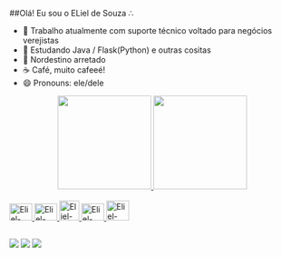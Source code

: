 ##Olá! Eu sou o ELiel de Souza ∴

- 🔭 Trabalho atualmente com suporte técnico voltado para negócios verejistas
- 🌱 Estudando Java / Flask(Python) e outras cositas 
- 🌽 Nordestino arretado
- ☕ Café, muito cafeeé!
- 😄 Pronouns: ele/dele


<div align="center">
  <a href="https://github.com/elieelsouza">
  <img height="165em" src="https://github-readme-stats.vercel.app/api?username=elieelsouza&show_icons=true&theme=dark&include_all_commits=true&count_private=true"/>
  <img height="165em" src="https://github-readme-stats.vercel.app/api/top-langs/?username=elieelsouza&layout=compact&langs_count=7&theme=dark"/>
</div>
<div style="display: inline_block"><br>
  <img algin="center" alt="Eliel-Html" height="30" width="40" src="https://cdn.jsdelivr.net/gh/devicons/devicon/icons/html5/html5-plain.svg" />
  <img algin="center" alt="Eliel-CSS3" height="30" width="40" src="https://cdn.jsdelivr.net/gh/devicons/devicon/icons/css3/css3-plain.svg" />
  <img algin="center" alt="Eliel-Linux" heigth="25" width="35" src="https://cdn.jsdelivr.net/gh/devicons/devicon/icons/linux/linux-original.svg" />
  <img algin="center" alt="Eliel-python" height="30" width="40" src="https://cdn.jsdelivr.net/gh/devicons/devicon/icons/python/python-original.svg" />
  <img algin="center" alt="Eliel-danjo" height="35" width="40" src="https://cdn.jsdelivr.net/gh/devicons/devicon/icons/django/django-plain-wordmark.svg" /> 
</div>

  ##

<div>
  <a href="https://instagram.com/elieelsouza" target="_blank"><img src="https://img.shields.io/badge/-Instagram-%23E4405F?style=for-the-badge&logo=instagram&logoColor=white" target="_blank"></a>
  <a href = "mailto:eliel.santos.acad@gmail.com"><img src="https://img.shields.io/badge/-Gmail-%23333?style=for-the-badge&logo=gmail&logoColor=white" target="_blank"></a>
  <a href="https://www.linkedin.com/in/eliel-de-souza-santos-684b87182/" target="_blank"><img src="https://img.shields.io/badge/-LinkedIn-%230077B5?style=for-the-badge&logo=linkedin&logoColor=white" target="_blank"></a> 
</div>
